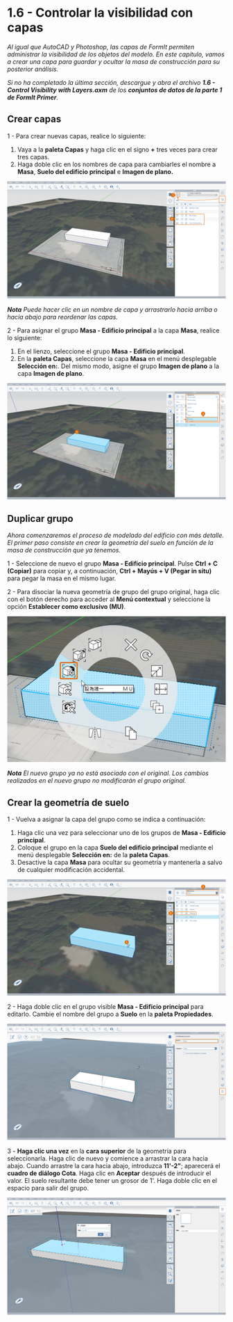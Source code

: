 # 1.6 - Controlar la visibilidad con capas

_Al igual que AutoCAD y Photoshop, las capas de FormIt permiten administrar la visibilidad de los objetos del modelo. En este capítulo, vamos a crear una capa para guardar y ocultar la masa de construcción para su posterior análisis._

_Si no ha completado la última sección, descargue y abra el archivo_ _**1.6 - Control Visibility with Layers.axm**_ _de los_ _**conjuntos de datos de la parte 1 de FormIt Primer**._

## **Crear capas**

1 - Para crear nuevas capas, realice lo siguiente:

1. Vaya a la **paleta Capas** y haga clic en el signo **+** tres veces para crear tres capas.
2. Haga doble clic en los nombres de capa para cambiarles el nombre a **Masa**, **Suelo del edificio principal** e **Imagen de plano.**

![](<../../.gitbook/assets/0 (20).png>)

_**Nota**_ _Puede hacer clic en un nombre de capa y arrastrarlo hacia arriba o hacia abajo para reordenar las capas._

2 - Para asignar el grupo **Masa - Edificio principal** a la capa **Masa**, realice lo siguiente:

1. En el lienzo, seleccione el grupo **Masa - Edificio principal**.
2. En la **paleta Capas**, seleccione la capa **Masa** en el menú desplegable **Selección en:**. Del mismo modo, asigne el grupo **Imagen de plano** a la capa **Imagen de plano**.

![](<../../.gitbook/assets/1 (13) (1).png>)

## **Duplicar grupo**

_Ahora comenzaremos el proceso de modelado del edificio con más detalle. El primer paso consiste en crear la geometría del suelo en función de la masa de construcción que ya tenemos._

1 - Seleccione de nuevo el grupo **Masa - Edificio principal**. Pulse **Ctrl + C (Copiar)** para copiar y, a continuación, **Ctrl + Mayús + V (Pegar in situ)** para pegar la masa en el mismo lugar.

2 - Para disociar la nueva geometría de grupo del grupo original, haga clic con el botón derecho para acceder al **Menú contextual** y seleccione la opción **Establecer como exclusivo (MU)**.

![](<../../.gitbook/assets/2 (18).png>)

_**Nota** El nuevo grupo ya no está asociado con el original. Los cambios realizados en el nuevo grupo no modificarán el grupo original._

## **Crear la geometría de suelo**

1 - Vuelva a asignar la capa del grupo como se indica a continuación:

1. Haga clic una vez para seleccionar uno de los grupos de **Masa - Edificio principal**.
2. Coloque el grupo en la capa **Suelo del edificio principal** mediante el menú desplegable **Selección en:** de la **paleta Capas**.
3. Desactive la capa **Masa** para ocultar su geometría y mantenerla a salvo de cualquier modificación accidental.

![](<../../.gitbook/assets/3 (18) (1).png>)

2 - Haga doble clic en el grupo visible **Masa - Edificio principal** para editarlo. Cambie el nombre del grupo a **Suelo** en la **paleta Propiedades**.

![](<../../.gitbook/assets/4 (12) (1).png>)

3 - **Haga clic una vez** en la **cara superior** de la geometría para seleccionarla. Haga clic de nuevo y comience a arrastrar la cara hacia abajo. Cuando arrastre la cara hacia abajo, introduzca **11'-2"**; aparecerá el **cuadro de diálogo Cota**. Haga clic en **Aceptar** después de introducir el valor. El suelo resultante debe tener un grosor de 1'. Haga doble clic en el espacio para salir del grupo.

![](<../../.gitbook/assets/5 (10).png>)
